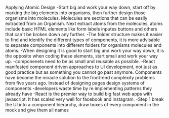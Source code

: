 Applying Atomic Design
    -Start big and work your way down, start off by marking the big elements into organisms, then further design those organisms into molecules. Molecules are sections that can be easily extracted from an Organism. Next extract atoms from the molecules, atoms include basic HTML elements like form labels inputes buttons and others that can't be broken down any further. 
    -The folder structure makes it easier to find and identify the different types of components, it is more advisable to separate components into different folders for organisms molecules and atoms.
    -When designing it is good to start big and work your way down, it is the opposite when coding these elements, start small and work your way up.
    -componenets need to be as small and reusable as possible.
    -React manifested component driven approaches to UI development, not just as good practice but as something you cannot go past anymore. Components have become the miracle solution to the front-end complexity problems from five years ago. Instead of designing pages design systems of components
    -developers waste time by re implementing patterns they already have 
    -React is the premier way to build big fast web apps with javascript. It has scaled very well for facebook and instagram.
    -Step 1 break the UI into a component hierarchy, draw boxes of every component in the mock and give them all names 

    